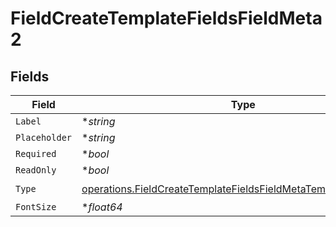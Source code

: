 # FieldCreateTemplateFieldsFieldMeta2


## Fields

| Field                                                                                                                                                | Type                                                                                                                                                 | Required                                                                                                                                             | Description                                                                                                                                          |
| ---------------------------------------------------------------------------------------------------------------------------------------------------- | ---------------------------------------------------------------------------------------------------------------------------------------------------- | ---------------------------------------------------------------------------------------------------------------------------------------------------- | ---------------------------------------------------------------------------------------------------------------------------------------------------- |
| `Label`                                                                                                                                              | **string*                                                                                                                                            | :heavy_minus_sign:                                                                                                                                   | N/A                                                                                                                                                  |
| `Placeholder`                                                                                                                                        | **string*                                                                                                                                            | :heavy_minus_sign:                                                                                                                                   | N/A                                                                                                                                                  |
| `Required`                                                                                                                                           | **bool*                                                                                                                                              | :heavy_minus_sign:                                                                                                                                   | N/A                                                                                                                                                  |
| `ReadOnly`                                                                                                                                           | **bool*                                                                                                                                              | :heavy_minus_sign:                                                                                                                                   | N/A                                                                                                                                                  |
| `Type`                                                                                                                                               | [operations.FieldCreateTemplateFieldsFieldMetaTemplatesFieldsType](../../models/operations/fieldcreatetemplatefieldsfieldmetatemplatesfieldstype.md) | :heavy_check_mark:                                                                                                                                   | N/A                                                                                                                                                  |
| `FontSize`                                                                                                                                           | **float64*                                                                                                                                           | :heavy_minus_sign:                                                                                                                                   | N/A                                                                                                                                                  |